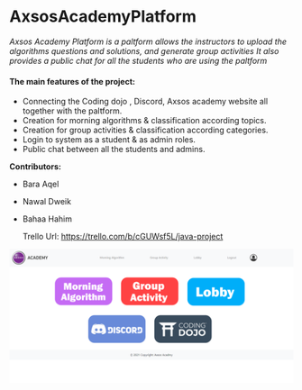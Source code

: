 # AxsosAcademyPlatform
*Axsos Academy Platform is a paltform allows the instructors to upload the algorithms questions and solutions, and generate group activities*
*It also provides a public chat for all the students who are  using the paltform*
#### The main features of the project:
- Connecting the Coding dojo , Discord, Axsos academy website all together with the paltform.
- Creation for morning algorithms & classification according topics.
- Creation for group activities & classification according categories.
- Login to system as a student & as admin roles.
- Public chat between all the students and admins.

**Contributors:**
- Bara Aqel
- Nawal Dweik
- Bahaa Hahim

  Trello Url: https://trello.com/b/cGUWsf5L/java-project

![Home Page](https://github.com/BahaaHahim/AxsosAcademyPlateform/blob/master/screens/Axsos%20Academy%20omePage.PNG)

